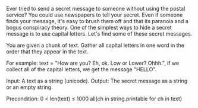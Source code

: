 Ever tried to send a secret message to someone without using the postal service? You could use newspapers to tell your secret. Even if someone finds your message, it's easy to brush them off and that its paranoia and a bogus conspiracy theory. One of the simplest ways to hide a secret message is to use capital letters. Let's find some of these secret messages.

You are given a chunk of text. Gather all capital letters in one word in the order that they appear in the text.

For example: text = "How are you? Eh, ok. Low or Lower? Ohhh.", if we collect all of the capital letters, we get the message "HELLO".

Input: A text as a string (unicode).
Output: The secret message as a string or an empty string.

Precondition: 0 < len(text) ≤ 1000
all(ch in string.printable for ch in text)